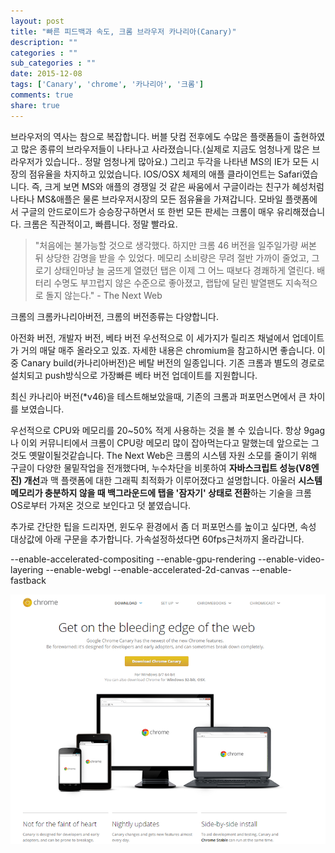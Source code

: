 ```yaml
---
layout: post
title: "빠른 피드백과 속도, 크롬 브라우저 카나리아(Canary)"
description: ""
categories : ""
sub_categories : ""
date: 2015-12-08
tags: ['Canary', 'chrome', '카나리아', '크롬']
comments: true
share: true
---
```


  

  

  

  

브라우저의 역사는 참으로 복잡합니다. 버블 닷컴 전후에도 수많은 플랫폼들이 출현하였고 많은 종류의 브라우저들이 나타나고 사라졌습니다.(실제로
지금도 엄청나게 많은 브라우저가 있습니다.. 정말 엄청나게 많아요.) 그리고 두각을 나타낸 MS의 IE가 모든 시장의 점유율을 차지하고
있었습니다. IOS/OSX 체제의 애플 클라이언트는 Safari였습니다. 즉, 크게 보면 MS와 애플의 경쟁일 것 같은 싸움에서 구글이라는
친구가 혜성처럼나타나 MS&애플은 물론 브라우저시장의 모든 점유율을 가져갑니다. 모바일 플랫폼에서 구글의 안드로이드가 승승장구하면서 또 한번
모든 판세는 크롬이 매우 유리해졌습니다. 크롬은 직관적이고, 빠릅니다. 정말 빨라요.

  

> "처음에는 불가능할 것으로 생각했다. 하지만 크롬 46 버전을 일주일가량 써본 뒤 상당한 감명을 받을 수 있었다. 메모리 소비량은 무려
절반 가까이 줄었고, 그로기 상태인마냥 늘 굼뜨게 열렸던 탭은 이제 그 어느 때보다 경쾌하게 열린다. 배터리 수명도 부끄럽지 않은 수준으로
좋아졌고, 랩탑에 달린 발열팬도 지속적으로 돌지 않는다." \- The Next Web

  

크롬의 크롬카나리아버전, 크롬의 버전종류는 다양합니다.

아전화 버전, 개발자 버전, 베타 버전 우선적으로 이 세가지가 릴리즈 채널에서 업데이트가 거의 매달 매주 올라오고 있죠. 자세한 내용은
chromium을 참고하시면 좋습니다. 이 중 Canary build(카나리아버전)은 베탈 버전의 일종입니다. 기존 크롬과 별도의 경로로
설치되고 push방식으로 가장빠른 베타 버전 업데이트를 지원합니다.

  

최신 카나리아 버전(*v46)을 테스트해보았을때, 기존의 크롬과 퍼포먼스면에서 큰 차이를 보였습니다.

우선적으로 CPU와 메모리를 20~50% 적게 사용하는 것을 볼 수 있습니다. 항상 9gag나 이외 커뮤니티에서 크롬이 CPU랑 메모리 많이
잡아먹는다고 말했는데 앞으로는 그것도 옛말이될것같습니다. The Next Web은 크롬의 시스템 자원 소모를 줄이기 위해 구글이 다양한
물밑작업을 전개했다며, 누수차단을 비롯하여 **자바스크립트 성능(V8엔진) 개선**과 맥 플랫폼에 대한 그래픽 최적화가 이루어졌다고
설명합니다. 아울러 **시스템 메모리가 충분하지 않을 때 백그라운드에 탭을 '잠자기' 상태로 전환**하는 기술을 크롬 OS로부터 가져온
것으로 보인다고 덧 붙였습니다.

  

추가로 간단한 팁을 드리자면, 윈도우 환경에서 좀 더 퍼포먼스를 높이고 싶다면, 속성 대상값에 아래 구문을 추가합니다. 가속설정하셨다면
60fps근처까지 올라갑니다.

\--enable-accelerated-compositing --enable-gpu-rendering --enable-video-
layering --enable-webgl --enable-accelerated-2d-canvas --enable-fastback

  

  

  

  

![](/assets/images/posts/408/2737F741566640362A5CD9.PNG)

  

